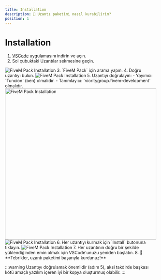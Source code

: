 ```yaml
---
title: Installation
description: 🔧 Uzantı paketimi nasıl kurabilirim?
position: 1
---
```


# Installation
1. [VSCode](https://code.visualstudio.com/) uygulamasını indirin ve açın.
2. Sol çubuktaki Uzantılar sekmesine geçin. 
<img src="/img/vscode-fivem-pack/installation_1.png" alt="FiveM Pack Installation" />
3. `FiveM Pack` için arama yapın.
4. Doğru uzantıyı bulun.
<img src="/img/vscode-fivem-pack/installation_2.png" alt="FiveM Pack Installation" />
5. Uzantıyı doğrulayın:
   - Yayımcı: `Tuncion` (ben) olmalıdır.
   - Tanımlayıcı: `vioritygroup.fivem-development` olmalıdır.
   <img width="500" src="/img/vscode-fivem-pack/installation_3.png" alt="FiveM Pack Installation" />
   <img src="/img/vscode-fivem-pack/installation_4.png" alt="FiveM Pack Installation" />
6. Her uzantıyı kurmak için `Install` butonuna tıklayın.
<img src="/img/vscode-fivem-pack/installation_5.png" alt="FiveM Pack Installation" />
7. Her uzantının doğru bir şekilde yüklendiğinden emin olmak için VSCode'unuzu yeniden başlatın.
8. 🎉 **Tebrikler, uzantı paketimi başarıyla kurdunuz!**

:::warning
Uzantıyı doğrulamak önemlidir (adım 5), aksi takdirde başkası kötü amaçlı yazılım içeren iyi bir kopya oluşturmuş olabilir.
:::